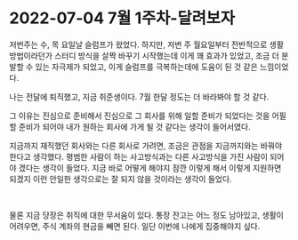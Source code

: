 # 2022-07-04 7월 1주차-달려보자

저번주는 수, 목 요일날 슬럼프가 왔었다. 하지만, 저번 주 월요일부터 전반적으로 생활방법이라던가 스터디 방식을 살짝 바꾸기 시작했는데 이게 꽤 효과가 있었고, 조금 더 분발할 수 있는 자극제가 되었고, 이게 슬럼프를 극복하는데에 도움이 된 것 같은 느낌이었다.<br>

나는 전달에 퇴직했고, 지금 취준생이다. 7월 한달 정도는 더 바라봐야 할 것 같다.<br>

그 이유는 진심으로 준비해서 진심으로 그 회사를 위해 일할 준비가 되었다는 것을 어필할 준비가 되어야 내가 원하는 회사에 가게 될 것 같다는 생각이 들어서였다.<br>

지금까지 재직했던 회사와는 다른 회사로 가려면, 조금은 관점을 지금까지와는 바꿔야 한다고 생각했다. 평범한 사람이 하는 사고방식과는 다른 사고방식을 가진 사람이 되어야 겠다는 생각이 들었다. 지금 바로 어떻게 해야지 잠깐 이렇게 해서 이렇게 지원하면 되겠지 이런 안일한 생각으로는 잘 되지 않을 것이라는 생각이 들었다.<br>

<br>

물론 지금 당장은 취직에 대한 무서움이 있다. 통장 잔고는 어느 정도 남아있고, 생활이 어려우면, 주식 계좌의 현금을 빼면 된다. 일단 이번에 나에게 집중해야지 싶다.<br>

<br>



